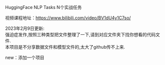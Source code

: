HuggingFace NLP Tasks N个实战任务

视频课程地址：https://www.bilibili.com/video/BV1dU4y1C7so/

2023年2月9日更新:
<br>
强迫症发作,按照三种类型把文件整理了一下,请到对应文件夹下找你想看的代码文件.
<br>
本项目是不分享数据文件和模型文件的,太大了github传不上来.

new：添加一个项目
